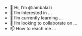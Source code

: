 - 👋 Hi, I’m @iambalazi
- 👀 I’m interested in ...
- 🌱 I’m currently learning ...
- 💞️ I’m looking to collaborate on ...
- 📫 How to reach me ...

<!---
iambalazi/iambalazi is a ✨ special ✨ repository because its `README.md` (this file) appears on your GitHub profile.
You can click the Preview link to take a look at your changes.
--->
